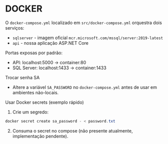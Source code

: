 DOCKER
======

O `docker-compose.yml` localizado em `src/docker-compose.yml` orquestra dois serviços:
- `sqlserver` - imagem oficial `mcr.microsoft.com/mssql/server:2019-latest`
- `api` - nossa aplicação ASP.NET Core

Portas exposas por padrão:
- API: localhost:5000 -> container:80
- SQL Server: localhost:1433 -> container:1433

Trocar senha SA
- Altere a variável `SA_PASSWORD` no `docker-compose.yml` antes de usar em ambientes não-locais.

Usar Docker secrets (exemplo rápido)
1. Crie um segredo:

```powershell
docker secret create sa_password - < password.txt
```

2. Consuma o secret no compose (não presente atualmente, implementação pendente).
